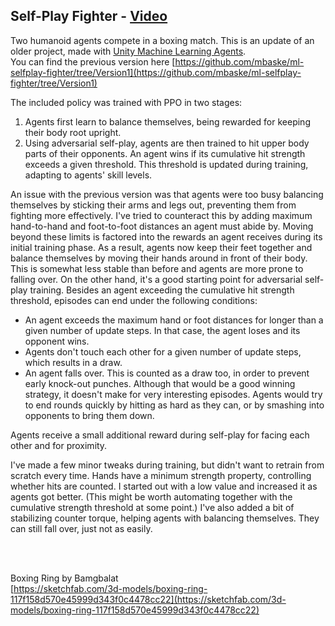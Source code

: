 ## Self-Play Fighter - [Video](https://youtu.be/tIy3HmXz05A)

Two humanoid agents compete in a boxing match. This is an update of an older project, made with [Unity Machine Learning Agents](https://github.com/Unity-Technologies/ml-agents).  
You can find the previous version here [https://github.com/mbaske/ml-selfplay-fighter/tree/Version1](https://github.com/mbaske/ml-selfplay-fighter/tree/Version1)

The included policy was trained with PPO in two stages: 
1) Agents first learn to balance themselves, being rewarded for keeping their body root upright.
2) Using adversarial self-play, agents are then trained to hit upper body parts of their opponents. An agent wins if its cumulative hit strength exceeds a given threshold. This threshold is updated during training, adapting to agents' skill levels. 

An issue with the previous version was that agents were too busy balancing themselves by sticking their arms and legs out, preventing them from fighting more effectively. I've tried to counteract this by adding maximum hand-to-hand and foot-to-foot distances an agent must abide by. Moving beyond these limits is factored into the rewards an agent receives during its initial training phase. As a result, agents now keep their feet together and balance themselves by moving their hands around in front of their body. This is somewhat less stable than before and agents are more prone to falling over. On the other hand, it's a good starting point for adversarial self-play training. Besides an agent exceeding the cumulative hit strength threshold, episodes can end under the following conditions:

* An agent exceeds the maximum hand or foot distances for longer than a given number of update steps. In that case, the agent loses and its opponent wins.
* Agents don't touch each other for a given number of update steps, which results in a draw.
* An agent falls over. This is counted as a draw too, in order to prevent early knock-out punches. Although that would be a good winning strategy, it doesn't make for very interesting episodes. Agents would try to end rounds quickly by hitting as hard as they can, or by smashing into opponents to bring them down.

Agents receive a small additional reward during self-play for facing each other and for proximity.

I've made a few minor tweaks during training, but didn't want to retrain from scratch every time. Hands have a minimum strength property, controlling whether hits are counted. I started out with a low value and increased it as agents got better. (This might be worth automating together with the cumulative strength threshold at some point.) I've also added a bit of stabilizing counter torque, helping agents with balancing themselves. They can still fall over, just not as easily.

</br></br>

Boxing Ring by Bamgbalat  
[https://sketchfab.com/3d-models/boxing-ring-117f158d570e45999d343f0c4478cc22](https://sketchfab.com/3d-models/boxing-ring-117f158d570e45999d343f0c4478cc22)    
